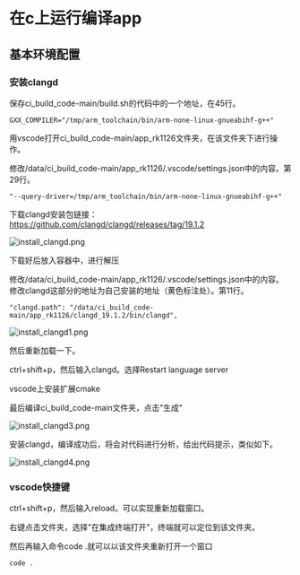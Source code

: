 # 在c上运行编译app

## 基本环境配置

### 安装clangd

保存ci_build_code-main/build.sh的代码中的一个地址，在45行。

    GXX_COMPILER="/tmp/arm_toolchain/bin/arm-none-linux-gnueabihf-g++"

用vscode打开ci_build_code-main/app_rk1126文件夹，在该文件夹下进行操作。

修改/data/ci_build_code-main/app_rk1126/.vscode/settings.json中的内容。第29行。

    "--query-driver=/tmp/arm_toolchain/bin/arm-none-linux-gnueabihf-g++"

下载clangd安装包链接：https://github.com/clangd/clangd/releases/tag/19.1.2

![install_clangd.png](install_clangd.png)

下载好后放入容器中，进行解压

修改/data/ci_build_code-main/app_rk1126/.vscode/settings.json中的内容。
修改clangd这部分的地址为自己安装的地址（黄色标注处）。第11行。

    "clangd.path": "/data/ci_build_code-main/app_rk1126/clangd_19.1.2/bin/clangd",

![install_clangd1.png](install_clangd1.png)

然后重新加载一下。

ctrl+shift+p，然后输入clangd。选择Restart language server

vscode上安装扩展cmake

最后编译ci_build_code-main文件夹，点击"生成"

![install_clangd3.png](install_clangd3.png)

安装clangd，编译成功后，将会对代码进行分析，给出代码提示，类似如下。

![install_clangd4.png](install_clangd4.png)


### vscode快捷键

ctrl+shift+p，然后输入reload。可以实现重新加载窗口。

右键点击文件夹，选择"在集成终端打开"，终端就可以定位到该文件夹。

然后再输入命令code .就可以以该文件夹重新打开一个窗口

    code .


